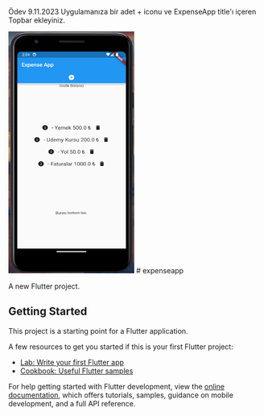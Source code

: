 Ödev 9.11.2023
Uygulamanıza bir adet + iconu ve ExpenseApp title'ı içeren Topbar ekleyiniz.

<img src="https://github.com/beyzakoser/flutter-workshops/blob/main/workshop6/expenseapp/img/screen.png" width="250" height="480">
# expenseapp

A new Flutter project.

## Getting Started

This project is a starting point for a Flutter application.

A few resources to get you started if this is your first Flutter project:

- [Lab: Write your first Flutter app](https://docs.flutter.dev/get-started/codelab)
- [Cookbook: Useful Flutter samples](https://docs.flutter.dev/cookbook)

For help getting started with Flutter development, view the
[online documentation](https://docs.flutter.dev/), which offers tutorials,
samples, guidance on mobile development, and a full API reference.
